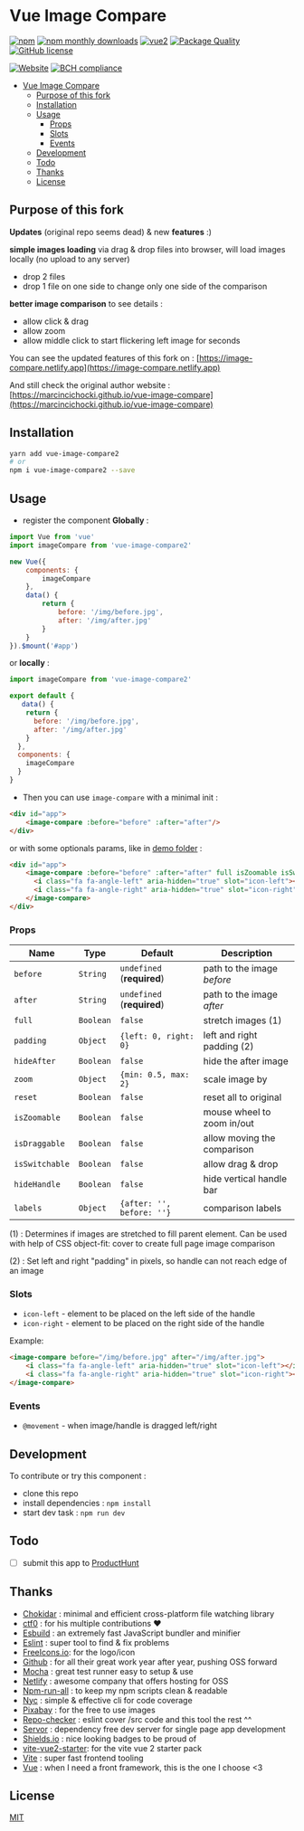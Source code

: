 # Vue Image Compare

[![npm](https://img.shields.io/npm/v/vue-image-compare2.svg?color=informational)](https://www.npmjs.com/package/vue-image-compare2)
[![npm monthly downloads](https://img.shields.io/npm/dm/vue-image-compare2.svg?color=informational)](https://www.npmjs.com/package/vue-image-compare2)
[![vue2](https://img.shields.io/badge/vue-2-brightgreen.svg?color=informational)](https://vuejs.org/)
[![Package Quality](https://npm.packagequality.com/shield/vue-image-compare2.svg)](https://packagequality.com/#?package=vue-image-compare2)
[![GitHub license](https://img.shields.io/github/license/shuunen/vue-image-compare.svg?color=informational)](https://github.com/Shuunen/vue-image-compare/blob/master/LICENSE)

[![Website](https://img.shields.io/website/https/image-compare.netlify.app.svg)](https://image-compare.netlify.app)
[![BCH compliance](https://bettercodehub.com/edge/badge/Shuunen/vue-image-compare?branch=master)](https://bettercodehub.com/)

- [Vue Image Compare](#vue-image-compare)
  - [Purpose of this fork](#purpose-of-this-fork)
  - [Installation](#installation)
  - [Usage](#usage)
    - [Props](#props)
    - [Slots](#slots)
    - [Events](#events)
  - [Development](#development)
  - [Todo](#todo)
  - [Thanks](#thanks)
  - [License](#license)

## Purpose of this fork

**Updates** (original repo seems dead) & new **features** :)

**simple images loading** via drag & drop files into browser, will load images locally (no upload to any server)

- drop 2 files
- drop 1 file on one side to change only one side of the comparison

**better image comparison**  to see details :

- allow click & drag
- allow zoom
- allow middle click to start flickering left image for seconds

You can see the updated features of this fork on : [https://image-compare.netlify.app](https://image-compare.netlify.app)

And still check the original author website : [https://marcincichocki.github.io/vue-image-compare](https://marcincichocki.github.io/vue-image-compare)

## Installation

```bash
yarn add vue-image-compare2
# or
npm i vue-image-compare2 --save
```

## Usage

- register the component **Globally** :

```javascript
import Vue from 'vue'
import imageCompare from 'vue-image-compare2'

new Vue({
    components: {
        imageCompare
    },
    data() {
        return {
            before: '/img/before.jpg',
            after: '/img/after.jpg'
        }
    }
}).$mount('#app')
```

or **locally** :

```javascript
import imageCompare from 'vue-image-compare2'

export default {
   data() {
    return {
      before: '/img/before.jpg',
      after: '/img/after.jpg'
    }
  },
  components: {
    imageCompare
  }
}
```

- Then you can use `image-compare` with a minimal init :

```html
<div id="app">
    <image-compare :before="before" :after="after"/>
</div>
```

or with some optionals params, like in [demo folder](https://github.com/Shuunen/vue-image-compare/tree/master/demo) :

```html
<div id="app">
    <image-compare :before="before" :after="after" full isZoomable isSwitchable isDraggable>
      <i class="fa fa-angle-left" aria-hidden="true" slot="icon-left"></i>
      <i class="fa fa-angle-right" aria-hidden="true" slot="icon-right"></i>
    </image-compare>
</div>
```

### Props

| Name           | Type      | Default                    | Description                 |
| -------------- | --------- | -------------------------- | --------------------------- |
| `before`       | `String`  | `undefined` (**required**) | path to the image *before*  |
| `after`        | `String`  | `undefined` (**required**) | path to the image *after*   |
| `full`         | `Boolean` | `false`                    | stretch images (1)          |
| `padding`      | `Object`  | `{left: 0, right: 0}`      | left and right padding (2)  |
| `hideAfter`    | `Boolean` | `false`                    | hide the after image        |
| `zoom`         | `Object`  | `{min: 0.5, max: 2}`       | scale image by              |
| `reset`        | `Boolean` | `false`                    | reset all to original       |
| `isZoomable`   | `Boolean` | `false`                    | mouse wheel to zoom in/out  |
| `isDraggable`  | `Boolean` | `false`                    | allow moving the comparison |
| `isSwitchable` | `Boolean` | `false`                    | allow drag & drop           |
| `hideHandle`   | `Boolean` | `false`                    | hide vertical handle bar    |
| `labels`       | `Object`  | `{after: '', before: ''}`  | comparison labels           |

(1) : Determines if images are stretched to fill parent element. Can be used with help of CSS object-fit: cover to create full page image comparison

(2) : Set left and right "padding" in pixels, so handle can not reach edge of an image

### Slots

- `icon-left` - element to be placed on the left side of the handle
- `icon-right` - element to be placed on the right side of the handle

Example:

```html
<image-compare before="/img/before.jpg" after="/img/after.jpg">
    <i class="fa fa-angle-left" aria-hidden="true" slot="icon-left"></i>
    <i class="fa fa-angle-right" aria-hidden="true" slot="icon-right"></i>
</image-compare>
```

### Events

- `@movement` - when image/handle is dragged left/right

## Development

To contribute or try this component :

- clone this repo
- install dependencies : `npm install`
- start dev task : `npm run dev`

## Todo

- [ ] submit this app to [ProductHunt](https://www.producthunt.com/)

## Thanks

- [Chokidar](https://github.com/paulmillr/chokidar) : minimal and efficient cross-platform file watching library
- [ctf0](https://github.com/ctf0) : for his multiple contributions :heart:
- [Esbuild](https://github.com/evanw/esbuild) : an extremely fast JavaScript bundler and minifier
- [Eslint](https://eslint.org) : super tool to find & fix problems
- [FreeIcons.io](https://freeicons.io/material-icons-images/compare-icon-15244): for the logo/icon
- [Github](https://github.com) : for all their great work year after year, pushing OSS forward
- [Mocha](https://github.com/mochajs/mocha) : great test runner easy to setup & use
- [Netlify](https://netlify.com) : awesome company that offers hosting for OSS
- [Npm-run-all](https://github.com/mysticatea/npm-run-all) : to keep my npm scripts clean & readable
- [Nyc](https://github.com/istanbuljs/nyc) : simple & effective cli for code coverage
- [Pixabay](https://pixabay.com) : for the free to use images
- [Repo-checker](https://github.com/Shuunen/repo-checker) : eslint cover /src code and this tool the rest ^^
- [Servor](https://github.com/lukejacksonn/servor) : dependency free dev server for single page app development
- [Shields.io](https://shields.io) : nice looking badges to be proud of
- [vite-vue2-starter](https://github.com/matt-auckland/vite-vue2-starter): for the vite vue 2 starter pack
- [Vite](https://github.com/vitejs/vite) : super fast frontend tooling
- [Vue](https://vuejs.org) : when I need a front framework, this is the one I choose <3

## License

[MIT](/LICENSE)
